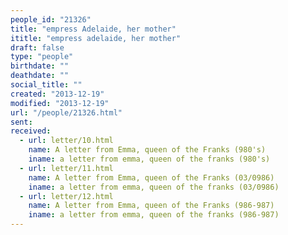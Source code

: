 ```yaml
---
people_id: "21326"
title: "empress Adelaide, her mother"
ititle: "empress adelaide, her mother"
draft: false
type: "people"
birthdate: ""
deathdate: ""
social_title: ""
created: "2013-12-19"
modified: "2013-12-19"
url: "/people/21326.html"
sent:
received:
  - url: letter/10.html
    name: A letter from Emma, queen of the Franks (980's)
    iname: a letter from emma, queen of the franks (980's)
  - url: letter/11.html
    name: A letter from Emma, queen of the Franks (03/0986)
    iname: a letter from emma, queen of the franks (03/0986)
  - url: letter/12.html
    name: A letter from Emma, queen of the Franks (986-987)
    iname: a letter from emma, queen of the franks (986-987)
---
```

